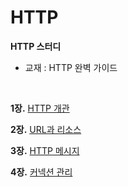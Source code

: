 # HTTP

<b>HTTP 스터디</b>

- 교재 : HTTP 완벽 가이드
<br>

<b>1장.</b> [HTTP 개관](https://github.com/Nhahan/HTTP/wiki/1%EC%9E%A5.-HTTP-%EA%B0%9C%EA%B4%80)

<b>2장.</b> [URL과 리소스](https://github.com/Nhahan/HTTP/wiki/2%EC%9E%A5.-URL%EA%B3%BC-%EB%A6%AC%EC%86%8C%EC%8A%A4)

<b>3장.</b> [HTTP 메시지](https://github.com/Nhahan/HTTP/wiki/2%EC%9E%A5.-URL%EA%B3%BC-%EB%A6%AC%EC%86%8C%EC%8A%A4)

<b>4장.</b> [커넥션 관리](https://github.com/Nhahan/HTTP/wiki/2%EC%9E%A5.-URL%EA%B3%BC-%EB%A6%AC%EC%86%8C%EC%8A%A4)
